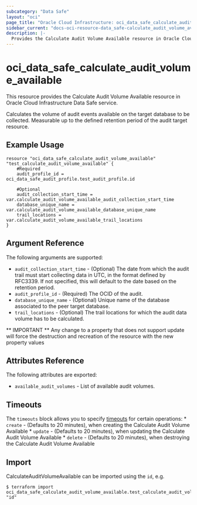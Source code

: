 ```yaml
---
subcategory: "Data Safe"
layout: "oci"
page_title: "Oracle Cloud Infrastructure: oci_data_safe_calculate_audit_volume_available"
sidebar_current: "docs-oci-resource-data_safe-calculate_audit_volume_available"
description: |-
  Provides the Calculate Audit Volume Available resource in Oracle Cloud Infrastructure Data Safe service
---
```


# oci_data_safe_calculate_audit_volume_available
This resource provides the Calculate Audit Volume Available resource in Oracle Cloud Infrastructure Data Safe service.

Calculates the volume of audit events available on the target database to be collected. Measurable up to the defined retention period of the audit target resource.

## Example Usage

```hcl
resource "oci_data_safe_calculate_audit_volume_available" "test_calculate_audit_volume_available" {
	#Required
	audit_profile_id = oci_data_safe_audit_profile.test_audit_profile.id

	#Optional
	audit_collection_start_time = var.calculate_audit_volume_available_audit_collection_start_time
	database_unique_name = var.calculate_audit_volume_available_database_unique_name
	trail_locations = var.calculate_audit_volume_available_trail_locations
}
```

## Argument Reference

The following arguments are supported:

* `audit_collection_start_time` - (Optional) The date from which the audit trail must start collecting data in UTC, in the format defined by RFC3339. If not specified, this will default to the date based on the retention period.
* `audit_profile_id` - (Required) The OCID of the audit.
* `database_unique_name` - (Optional) Unique name of the database associated to the peer target database.
* `trail_locations` - (Optional) The trail locations for which the audit data volume has to be calculated.


** IMPORTANT **
Any change to a property that does not support update will force the destruction and recreation of the resource with the new property values

## Attributes Reference

The following attributes are exported:

* `available_audit_volumes` - List of available audit volumes.

## Timeouts

The `timeouts` block allows you to specify [timeouts](https://registry.terraform.io/providers/oracle/oci/latest/docs/guides/changing_timeouts) for certain operations:
	* `create` - (Defaults to 20 minutes), when creating the Calculate Audit Volume Available
	* `update` - (Defaults to 20 minutes), when updating the Calculate Audit Volume Available
	* `delete` - (Defaults to 20 minutes), when destroying the Calculate Audit Volume Available


## Import

CalculateAuditVolumeAvailable can be imported using the `id`, e.g.

```
$ terraform import oci_data_safe_calculate_audit_volume_available.test_calculate_audit_volume_available "id"
```

